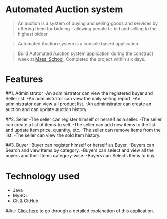 # Automated Auction system


>An auction is a system of buying and selling goods and services by offering them for bidding - allowing people to bid and selling to the highest bidder. 

>Automated Auction system is a console based application.

> Build Automated Auction system application during the construct week at [Masai School](https://masaischool.com/). Completed the project within six days.

# Features

##1. Administrator
-An administrator can view the registered buyer and Seller list.
-An administrator can view the daily selling report.
-An administrator can view all product list.
-An administrator can create an auction and can update auction history.

##2. Seller
-The seller can register himself or herself as a seller.
-The seller can create a list of items to sell.
-The seller can add new items to the list and update item price, quantity, etc.
-The seller can remove items from the list.
-The seller can view the sold Item history.

##3. Buyer
-Buyer can register himself or herself as Buyer.
-Buyers can Search and view Items by category.
-Buyers can select and view all the buyers and their Items category-wise.
-Buyers can Selects Items to buy.



# Technology used 

- Java
- MySQL
- Git & GitHub

##👉 [Click here](https://drive.google.com/file/d/138zucf-GfcXLQAQPi_ETVUfblwAsP4Ll/view) to go through a detailed explanation of this application.
